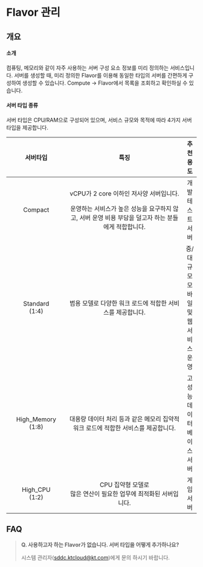 # Flavor 관리

## 개요

#### 소개

컴퓨팅, 메모리와 같이 자주 사용하는 서버 구성 요소 정보를 미리 정의하는 서비스입니다. 서버를 생성할 때, 미리 정의한 Flavor를 이용해 동일한 타입의 서버를 간편하게 구성하여 생성할 수 있습니다. Compute -> Flavor에서 목록을 조회하고 확인하실 수 있습니다.

#### 서버 타입 종류

서버 타입은 CPU/RAM으로 구성되어 있으며, 서비스 규모와 목적에 따라 4가지 서버 타입을 제공합니다.

<table><thead><tr><th width="160" align="center">서버타입</th><th width="416" align="center">특징</th><th align="center">추천 용도</th></tr></thead><tbody><tr><td align="center">Compact</td><td align="center"><p>vCPU가 2 core 이하인 저사양 서버입니다.</p><p>운영하는 서비스가 높은 성능을 요구하지 않고, 서버 운영 비용 부담을 덜고자 하는 분들에게 적합합니다.</p></td><td align="center">개발 테스트 서버</td></tr><tr><td align="center">Standard<br>(1:4)</td><td align="center">범용 모델로 다양한 워크 로드에 적합한 서비스를 제공합니다.</td><td align="center">중/대규모 모바일 및 웹 서비스 운영</td></tr><tr><td align="center">High_Memory<br>(1:8)</td><td align="center">대용량 데이터 처리 등과 같은 메모리 집약적 워크 로드에 적합한 서비스를 제공합니다.</td><td align="center">고성능 데이터베이스 서버</td></tr><tr><td align="center">High_CPU<br>(1:2)</td><td align="center">CPU 집약형 모델로<br>많은 연산이 필요한 업무에 최적화된 서버입니다.</td><td align="center">게임 서버</td></tr></tbody></table>

## FAQ

> **Q. 사용하고자 하는 Flavor가 없습니다. 서버 타입을 어떻게 추가하나요?**
>
> 시스템 관리자(sddc.ktcloud@kt.com)에게 문의 하시기 바랍니다.
